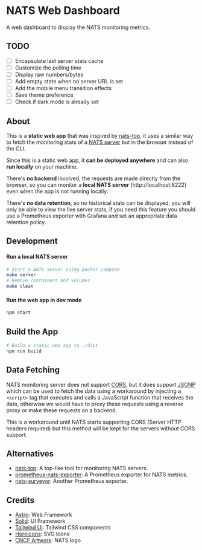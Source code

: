 # NATS Web Dashboard

A web dashboard to display the NATS monitoring metrics.

## TODO

- [ ] Encapsulate last server stats cache
- [ ] Customize the polling time
- [ ] Display raw numbers/bytes
- [ ] Add empty state when no server URL is set
- [ ] Add the mobile menu transition effects
- [ ] Save theme preference
- [ ] Check if dark mode is already set

## About

This is a **static web app** that was inspired by [nats-top](https://github.com/nats-io/nats-top), it uses a similar way to fetch the monitoring stats of a [NATS server](https://nats.io/) but in the browser instead of the CLI.

Since this is a static web app, it **can be deployed anywhere** and can also **run locally** on your machine.

There's **no backend** involved, the requests are made directly from the browser, so you can monitor a **local NATS server** (http://localhost:8222) even when the app is not running locally.

There's **no data retention**, so no historical stats can be displayed, you will only be able to view the live server stats, if you need this feature you should use a Prometheus exporter with Grafana and set an appropriate data retention policy.

## Development

#### Run a local NATS server

```sh
# Start a NATS server using Docker compose
make server
# Remove containers and volumes
make clean
```

#### Run the web app in dev mode

```sh
npm start
```

## Build the App

```sh
# Build a static web app to ./dist
npm run build
```

## Data Fetching

NATS monitoring server does not support [CORS](https://developer.mozilla.org/en-US/docs/Web/HTTP/CORS), but it does support [JSONP](https://en.wikipedia.org/wiki/JSONP) which can be used to fetch the data using a workaround by injecting a `<script>` tag that executes and calls a JavaScript function that receives the data, otherwise we would have to proxy these requests using a reverse proxy or make these requests on a backend.

This is a workaround until NATS starts supporting CORS (Server HTTP headers required) but this method will be kept for the servers without CORS support.

## Alternatives

- [nats-top](https://github.com/nats-io/nats-top): A top-like tool for monitoring NATS servers.
- [prometheus-nats-exporter](https://github.com/nats-io/prometheus-nats-exporter): A Prometheus exporter for NATS metrics.
- [nats-surveyor](https://github.com/nats-io/nats-surveyor): Another Prometheus exporter.

## Credits

- [Astro](https://astro.build/): Web Framework
- [Solid](https://www.solidjs.com/): UI Framework
- [Tailwind UI](https://tailwindui.com/): Tailwind CSS components
- [Heroicons](https://heroicons.com/): SVG Icons
- [CNCF Artwork](https://github.com/cncf/artwork): NATS logo
